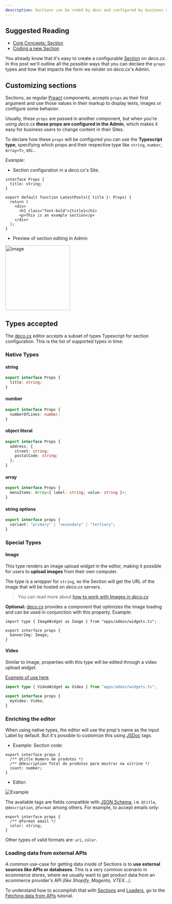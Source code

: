 ```yaml
---
description: Sections can be coded by devs and configured by business users in the Admin. Learn all of its capabilities. 
---
```


## Suggested Reading

- [Core Concepts: Section](/docs/en/concepts/section)
- [Coding a new Section](/docs/en/developing/hello-world)

You already know that it's easy to create a configurable
[Section](/docs/en/concepts/section) on _deco.cx_. In this post we'll outline
all the possible ways that you can declare the `props` types and how that
impacts the form we render on _deco.cx_'s Admin.

## Customizing sections

Sections, as regular [Preact](https://preactjs.org) components, accepts `props`
as their first argument and use those values in their markup to display texts,
images or configure some behavior.

Usually, these `props` are passed in another component, but when you're using
_deco.cx_ **these props are configured in the Admin**, which makes it easy for
business users to change content in their Sites.

To declare how these `props` will be configured you can use the **Typescript
type**, specifying which props and their respective type like `string`,
`number`, `Array<T>`, etc..

_Example:_

- Section configuration in a _deco.cx_'s Site.

```tsx
interface Props {
  title: string;
}

export default function LatestPosts({ title }: Props) {
  return (
    <div>
      <h1 class="font-bold">{title}</h1>
      <p>This is an example section</p>
    </div>
  );
}
```

- Preview of section editing in Admin

<img width="202" alt="image" src="https://user-images.githubusercontent.com/18706156/225458611-9fe5d3a2-e602-4313-b5b3-c2dddec80888.png">

## Types accepted

The [deco.cx](deco.cx "deco.cx") editor accepts a subset of types Typescript for
section configuration. This is the list of supported types in time:

### Native Types

#### string

```ts
export interface Props {
  title: string;
}
```

#### number

```ts
export interface Props {
  numberOfLines: number;
}
```

#### object literal

```ts
export interface Props {
  address: {
    street: string;
    postalCode: string;
  };
}
```

#### array

```ts
export interface Props {
  menuItems: Array<{ label: string; value: string }>;
}
```

#### string options

```ts
export interface props {
  variant: "primary" | "secondary" | "tertiary";
}
```

### Special Types

#### Image

This type renders an image upload _widget_ in the editor, making it possible for
users to **upload images** from their own computer.

The type is a _wrapper_ for `string`, so the Section will get the URL of the
image that will be hosted on _deco.cx_ servers.

> You can read more about [how to work with Images in _deco.cx_](/docs/en/tips/images)

**Optional:** [deco.cx](https://www.deco.cx) provides a component that optimizes
the image loading and can be used in conjunction with this property. Example:

```tsx
import type { ImageWidget as Image } from "apps/admin/widgets.ts";

export interface props {
  bannerImg: Image;
}
```

#### Video

Similar to Image, properties with this type will be edited through a video
upload _widget_.

[Example of use here](https://github.com/deco-sites/fashion/blob/e15a0320fe9e0b7503eb4723f7c230b23886c2b5/sections/VideoCarousel.tsx#L3).

```ts
import type { VideoWidget as Video } from "apps/admin/widgets.ts";

export interface props {
  myVideo: Video;
}
```

### Enriching the editor

When using native types, the editor will use the prop's name as the input Label
by default. But it's possible to customize this using
[JSDoc](https://jsdoc.app/) tags.

- Example: Section code:

```tsx
export interface props {
  /** @title Numero de produtos */
  /** @description Total de produtos para mostrar na vitrine */
  count: number;
}
```

- Editor:

![Example](https://deco.fibery.io/api/files/62cc889a-9460-4899-8d35-44f6a6608400?is-public=1#align=%3Aalignment%2Fblock-center&width=350&height=135)

The available tags are fields compatible with
[JSON Schema](https://json-schema.org/), i.e. `@title`, `@description`,
`@format` among others. For example, to accept emails only:

```tsx
export interface props {
  /** @format email */
  color: string;
}
```

Other types of valid formats are: `uri`, `color`.

### Loading data from external APIs

A common use-case for getting data inside of Sections is to **use external
sources like APIs or databases**. This is a very common scenario in ecommerce
stores, where we usually want to get product data from an ecommerce provider's
API _(like Shopify, Magento, VTEX...)_.

To understand how to accomplish that with [Sections](/docs/en/concepts/section)
and [Loaders](/docs/en/concepts/loader), go to the
[Fetching data from APIs](/docs/en/developing/fetching-data) tutorial.
